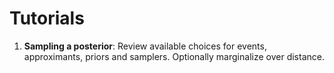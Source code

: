 # Tutorials

1. **Sampling a posterior**: Review available choices for events, approximants, priors and samplers. Optionally marginalize over distance.